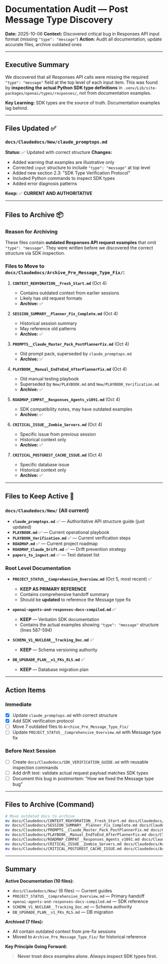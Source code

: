 # Documentation Audit — Post Message Type Discovery

**Date:** 2025-10-06
**Context:** Discovered critical bug in Responses API input format (missing `"type": "message"`)
**Action:** Audit all documentation, update accurate files, archive outdated ones

---

## Executive Summary

We discovered that all Responses API calls were missing the required `"type": "message"` field at the top level of each input item. This was found by **inspecting the actual Python SDK type definitions** in `.venv/Lib/site-packages/openai/types/responses/`, not from documentation examples.

**Key Learning:** SDK types are the source of truth. Documentation examples lag behind.

---

## Files Updated ✅

### `docs/Claudedocs/New/claude_promptops.md`
**Status:** ✅ Updated with correct structure
**Changes:**
- Added warning that examples are illustrative only
- Corrected `input` structure to include `"type": "message"` at top level
- Added new section 2.3: "SDK Type Verification Protocol"
- Included Python commands to inspect SDK types
- Added error diagnosis patterns

**Keep:** ✅ **CURRENT AND AUTHORITATIVE**

---

## Files to Archive 📦

### Reason for Archiving
These files contain **outdated Responses API request examples** that omit `"type": "message"`. They were written before we discovered the correct structure via SDK inspection.

### Files to Move to `docs/Claudedocs/Archive_Pre_Message_Type_Fix/`:

1. **`CONTEXT_REHYDRATION__Fresh_Start.md`** (Oct 4)
   - Contains outdated context from earlier sessions
   - Likely has old request formats
   - **Archive:** ✅

2. **`SESSION_SUMMARY__Planner_Fix_Complete.md`** (Oct 4)
   - Historical session summary
   - May reference old patterns
   - **Archive:** ✅

3. **`PROMPTS__Claude_Master_Pack_PostPlannerFix.md`** (Oct 4)
   - Old prompt pack, superseded by `claude_promptops.md`
   - **Archive:** ✅

4. **`PLAYBOOK__Manual_EndToEnd_AfterPlannerFix.md`** (Oct 4)
   - Old manual testing playbook
   - Superseded by `New/PLAYBOOK.md` and `New/PLAYBOOK_Verification.md`
   - **Archive:** ✅

5. **`ROADMAP_COMPAT__Responses_Agents_v1091.md`** (Oct 4)
   - SDK compatibility notes, may have outdated examples
   - **Archive:** ✅

6. **`CRITICAL_ISSUE__Zombie_Servers.md`** (Oct 4)
   - Specific issue from previous session
   - Historical context only
   - **Archive:** ✅

7. **`CRITICAL_POSTGREST_CACHE_ISSUE.md`** (Oct 4)
   - Specific database issue
   - Historical context only
   - **Archive:** ✅

---

## Files to Keep Active 📌

### `docs/Claudedocs/New/` (All current)
- **`claude_promptops.md`** ✅ — Authoritative API structure guide (just updated)
- **`PLAYBOOK.md`** ✅ — Current operational playbook
- **`PLAYBOOK_Verification.md`** ✅ — Current verification steps
- **`ROADMAP.md`** ✅ — Current project roadmap
- **`ROADMAP_Claude_Drift.md`** ✅ — Drift prevention strategy
- **`papers_to_ingest.md`** ✅ — Test dataset list

### Root Level Documentation
- **`PROJECT_STATUS__Comprehensive_Overview.md`** (Oct 5, most recent) ✅
  - **KEEP AS PRIMARY REFERENCE**
  - Contains comprehensive handoff summary
  - Should be **updated** to reference the Message type fix

- **`openai-agents-and-responses-docs-compiled.md`** ✅
  - **KEEP** — Verbatim SDK documentation
  - Contains the actual examples showing `"type": "message"` structure (lines 587-594)

- **`SCHEMA_V1_NUCLEAR__Tracking_Doc.md`** ✅
  - **KEEP** — Schema versioning authority

- **`DB_UPGRADE_PLAN__v1_FKs_RLS.md`** ✅
  - **KEEP** — Database migration plan

---

## Action Items

### Immediate
- [x] Update `claude_promptops.md` with correct structure
- [x] Add SDK verification protocol
- [ ] Move 7 outdated files to `Archive_Pre_Message_Type_Fix/`
- [ ] Update `PROJECT_STATUS__Comprehensive_Overview.md` with Message type fix

### Before Next Session
- [ ] Create `docs/Claudedocs/SDK_VERIFICATION_GUIDE.md` with reusable inspection commands
- [ ] Add drift test: validate actual request payload matches SDK types
- [ ] Document this bug in postmortem: "How we fixed the Message type bug"

---

## Files to Archive (Command)

```bash
# Move outdated docs to archive
mv docs/Claudedocs/CONTEXT_REHYDRATION__Fresh_Start.md docs/Claudedocs/Archive_Pre_Message_Type_Fix/
mv docs/Claudedocs/SESSION_SUMMARY__Planner_Fix_Complete.md docs/Claudedocs/Archive_Pre_Message_Type_Fix/
mv docs/Claudedocs/PROMPTS__Claude_Master_Pack_PostPlannerFix.md docs/Claudedocs/Archive_Pre_Message_Type_Fix/
mv docs/Claudedocs/PLAYBOOK__Manual_EndToEnd_AfterPlannerFix.md docs/Claudedocs/Archive_Pre_Message_Type_Fix/
mv docs/Claudedocs/ROADMAP_COMPAT__Responses_Agents_v1091.md docs/Claudedocs/Archive_Pre_Message_Type_Fix/
mv docs/Claudedocs/CRITICAL_ISSUE__Zombie_Servers.md docs/Claudedocs/Archive_Pre_Message_Type_Fix/
mv docs/Claudedocs/CRITICAL_POSTGREST_CACHE_ISSUE.md docs/Claudedocs/Archive_Pre_Message_Type_Fix/
```

---

## Summary

**Active Documentation (10 files):**
- `docs/Claudedocs/New/` (6 files) — Current guides
- `PROJECT_STATUS__Comprehensive_Overview.md` — Primary handoff
- `openai-agents-and-responses-docs-compiled.md` — SDK reference
- `SCHEMA_V1_NUCLEAR__Tracking_Doc.md` — Schema authority
- `DB_UPGRADE_PLAN__v1_FKs_RLS.md` — DB migration

**Archived (7 files):**
- All contain outdated context from pre-fix sessions
- Moved to `Archive_Pre_Message_Type_Fix/` for historical reference

**Key Principle Going Forward:**
> **Never trust docs examples alone. Always inspect SDK types first.**
